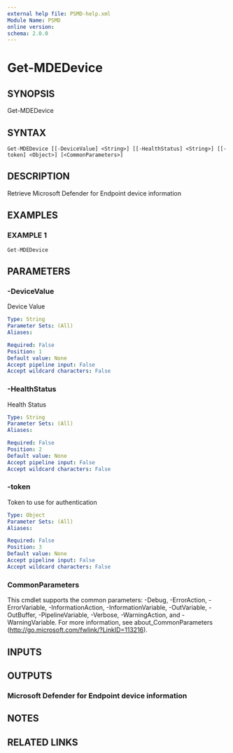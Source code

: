 ```yaml
---
external help file: PSMD-help.xml
Module Name: PSMD
online version:
schema: 2.0.0
---
```


# Get-MDEDevice

## SYNOPSIS
Get-MDEDevice

## SYNTAX

```
Get-MDEDevice [[-DeviceValue] <String>] [[-HealthStatus] <String>] [[-token] <Object>] [<CommonParameters>]
```

## DESCRIPTION
Retrieve Microsoft Defender for Endpoint device information

## EXAMPLES

### EXAMPLE 1
```
Get-MDEDevice
```

## PARAMETERS

### -DeviceValue
Device Value

```yaml
Type: String
Parameter Sets: (All)
Aliases:

Required: False
Position: 1
Default value: None
Accept pipeline input: False
Accept wildcard characters: False
```

### -HealthStatus
Health Status

```yaml
Type: String
Parameter Sets: (All)
Aliases:

Required: False
Position: 2
Default value: None
Accept pipeline input: False
Accept wildcard characters: False
```

### -token
Token to use for authentication

```yaml
Type: Object
Parameter Sets: (All)
Aliases:

Required: False
Position: 3
Default value: None
Accept pipeline input: False
Accept wildcard characters: False
```

### CommonParameters
This cmdlet supports the common parameters: -Debug, -ErrorAction, -ErrorVariable, -InformationAction, -InformationVariable, -OutVariable, -OutBuffer, -PipelineVariable, -Verbose, -WarningAction, and -WarningVariable.
For more information, see about_CommonParameters (http://go.microsoft.com/fwlink/?LinkID=113216).

## INPUTS

## OUTPUTS

### Microsoft Defender for Endpoint device information
## NOTES

## RELATED LINKS

